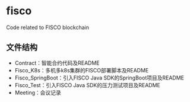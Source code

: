 # fisco

Code related to FISCO blockchain

## 文件结构

- Contract：智能合约代码及README
- Fisco_K8s：多机多k8s集群的FISCO部署脚本及README
- Fisco_SpringBoot：引入FISCO Java SDK的SpringBoot项目及README
- Fisco_Test：引入FISCO Java SDK的压力测试项目及README
- Meeting：会议记录
